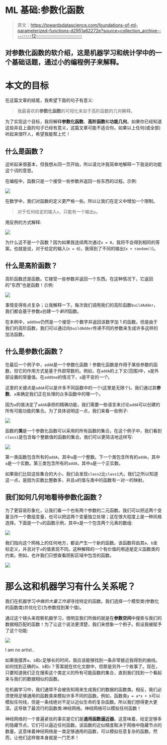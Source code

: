 # ML 基础:参数化函数

> 原文：<https://towardsdatascience.com/foundations-of-ml-parameterized-functions-d2951a62272e?source=collection_archive---------12----------------------->

## 对参数化函数的软介绍，这是机器学习和统计学中的一个基础话题，通过小的编程例子来解释。

# 本文的目标

在这篇文章的结尾，我希望下面的句子有意义:

> 我最喜欢的**参数化函数**的可视化来自于高阶函数的几何解释。

为了实现这个目标，我将解释**参数化函数**、**高阶函数**和**功能几何**。如果你已经知道这些并且上面的句子已经有意义，这篇文章可能不适合你。如果以上任何(或全部)听起来很吓人，希望我能帮上忙！

## 什么是函数？

这听起来很基本，但我想从同一页开始，所以请允许我简单地解释一下我说的功能这个词的意思。

在编程中，函数只是一个接受一些参数并返回一些东西的过程。示例:

![](img/f836a2d203d9a82b373e772d35b2457d.png)

在数学中，我们对函数的定义更严格一些。所以让我们在定义中增加一个限制。

> 对于任何给定的输入`x`，只能有一个输出`y`。

用反例的方式解释:

![](img/9ac895ce20d908658c4a68cb80bf8b18.png)

为什么这不是一个函数？因为如果我连续两次通过`x = 0`，我将不会得到相同的答案。也就是说，对于给定的输入(`x = 0`)，我得到了不同的输出(`x + random()`)。

## 什么是高阶函数？

高阶函数还是函数。它接受一些参数并返回一个东西。在这种情况下，它返回的“东西”也是函数！示例:

![](img/fa7421c468ef45c32161b8b948ee765e.png)

事情变得有点复杂；让我解释一下。每次我们调用我们的高阶函数`buildAdder`，我们都会基于参数`a`创建一个*新的*函数。

在本例中，`addOne`仍然是一个接受一个数字并返回该数字加 1 的函数。但是由于我们的高阶函数，我们可以通过向`buildAdder`传递不同的参数来生成许多这样的加法函数。

## 什么是参数化函数？

在最后一个例子中，`addA`是一个参数化函数！参数化函数是作用于某些参数的函数，但它的作用方式是基于外部常数的。例如，在`addA`的上下文(范围)中，`a`是外部设置的常量值。在`addOne`的情况下，`a`是不变的*一个*。

这里的关键点是`addA`可以是许多不同函数中的一个(这里是无限个)。我们通过其**参数**、`a`来确定我们正在处理的众多函数中的哪一个。

因为`a`的值决定了`addA`承担的精确功能，我们需要一些语言来讨论`addA`可以创建的所有可能功能的集合。为了具体说明这一点，我们来看一些例子:

![](img/7e9ce97e2551bf23e83a9c13e86b3d68.png)

函数的**类**是一个参数化函数可以采用的所有函数的集合。在这个例子中，我们看到`class1`是包含每个整数值的函数的集合。我们可以更简洁地这样写:

![](img/f3240ca1f0997fdfe6d4897c4bf87e69.png)

第一类函数包含所有的`addA`，其中`a`是一个整数。下一个类包含所有的`addA`，其中`a`是一个实数。第三类包含所有的`addA`，其中`a`是一个正实数。

如果我们比较这些集合的大小，我们会发现`class2`比`class1`大。我们之所以知道这一点，是因为实数比整数多，并且`a`的值与类中的函数有一对一的映射。

## 我们如何几何地看待参数化函数？

为了更容易形象化，让我们看一个也有两个参数的二元函数。我们可以把这两个变量当作一个数组变量，也可以把这两个变量独立处理；这在很大程度上是一种风格选择。下面是一个`x`的函数示例，其中`x`是一个包含两个元素的数组:

![](img/788f2900e62d5d2da638debe6a6def97.png)

我们指向这个网格上的任何地方，都会产生一个新的函数。该函数将由其`a`、`b`坐标定义，并且对于`x`的值表现不同。这种解释的一个有价值的用途是定义函数类的约束。例如，也许我们只想查看阴影区域中包含的函数。

![](img/468508122bdb101dfea7f29987c735ca.png)

# 那么这和机器学习有什么关系呢？

我们在机器学习*中做的大量工作是*寻找特定的函数。我们选择一个模型类(参数化的函数类)并优化它(为参数找到某个值)。

通过这个镜头来观察机器学习，很明显我们所做的就是在**参数空间**中搜索与我们的数据相匹配的函数！为了让这个说法更清楚，我们来想象一个例子。假设我被赋予了这个功能:

![](img/579a8aa3c485b3c1d1700f36e2df8b6c.png)

I am no artist..

如果我摆弄`a`、`b`和`c`足够长的时间，我应该能够找到一条非常接近我得到的曲线。如何找到正确的`a`、`b`和`c`？答案就在优化文献中，但那是另外一个故事了。现在，只要知道我们正在搜索这个类定义的所有可能函数的集合，直到我们找到一个看起来与我们的数据相似的函数。

在机器学习中，我们通常不会被告知用来生成我们的数据的函数类。相反，我们必须使用足够通用的函数类来模拟许多不同的函数。例如，函数类`y = a*x + b`可以模拟任何线，但是一条线绝对不足以近似生命的复杂函数。所以我们想得更大更深。这导致了最流行的函数类:神经网络。神经网络可以模拟任何函数！

神经网络的一个普遍紧张的事实是它们是**通用函数逼近器**。这意味着，给定足够多的隐藏节点，它们可以逼近任何函数。该函数的近似精度取决于网络中隐藏节点的数量。这意味着神经网络是一类足够通用的函数，可以模拟任意复杂的函数。然而，让他们这样做本身就是一门艺术！